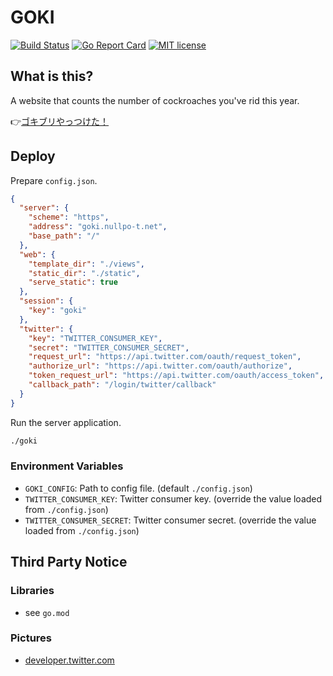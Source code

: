 # GOKI

[![Build Status](https://travis-ci.org/ebiiim/goki.svg?branch=master)](https://travis-ci.org/ebiiim/goki)
[![Go Report Card](https://goreportcard.com/badge/github.com/ebiiim/goki)](https://goreportcard.com/report/github.com/ebiiim/goki)
[![MIT license](https://img.shields.io/badge/License-MIT-blue.svg)](https://lbesson.mit-license.org)

## What is this?

A website that counts the number of cockroaches you've rid this year.

👉[ゴキブリやっつけた！](https://goki.nullpo-t.net)

## Deploy

Prepare `config.json`.

```json
{
  "server": {
    "scheme": "https",
    "address": "goki.nullpo-t.net",
    "base_path": "/"
  },
  "web": {
    "template_dir": "./views",
    "static_dir": "./static",
    "serve_static": true
  },
  "session": {
    "key": "goki"
  },
  "twitter": {
    "key": "TWITTER_CONSUMER_KEY",
    "secret": "TWITTER_CONSUMER_SECRET",
    "request_url": "https://api.twitter.com/oauth/request_token",
    "authorize_url": "https://api.twitter.com/oauth/authorize",
    "token_request_url": "https://api.twitter.com/oauth/access_token",
    "callback_path": "/login/twitter/callback"
  }
}
```

Run the server application.

```sh
./goki
```

### Environment Variables

- `GOKI_CONFIG`: Path to config file. (default `./config.json`)
- `TWITTER_CONSUMER_KEY`: Twitter consumer key. (override the value loaded from `./config.json`)
- `TWITTER_CONSUMER_SECRET`: Twitter consumer secret. (override the value loaded from `./config.json`)

## Third Party Notice

### Libraries

- see `go.mod`

### Pictures

- [developer.twitter.com](https://developer.twitter.com/en/docs/basics/authentication/guides/log-in-with-twitter)
